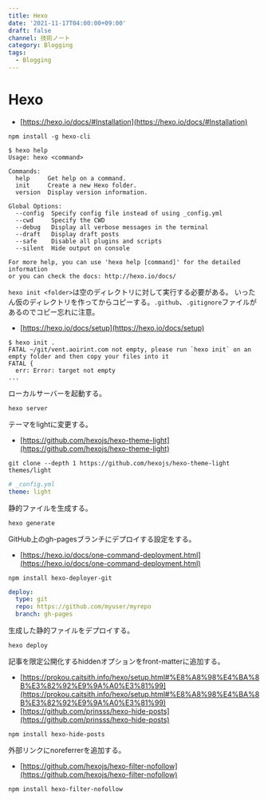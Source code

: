 ```yaml
---
title: Hexo
date: '2021-11-17T04:00:00+09:00'
draft: false
channel: 技術ノート
category: Blogging
tags:
  - Blogging
---
```

# Hexo

- [https://hexo.io/docs/#Installation](https://hexo.io/docs/#Installation)

```shell
npm install -g hexo-cli
```

```shell
$ hexo help
Usage: hexo <command>

Commands:
  help     Get help on a command.
  init     Create a new Hexo folder.
  version  Display version information.

Global Options:
  --config  Specify config file instead of using _config.yml
  --cwd     Specify the CWD
  --debug   Display all verbose messages in the terminal
  --draft   Display draft posts
  --safe    Disable all plugins and scripts
  --silent  Hide output on console

For more help, you can use 'hexo help [command]' for the detailed information
or you can check the docs: http://hexo.io/docs/
```

`hexo init <folder>`は空のディレクトリに対して実行する必要がある。
いったん仮のディレクトリを作ってからコピーする。`.github`、`.gitignore`ファイルがあるのでコピー忘れに注意。

- [https://hexo.io/docs/setup](https://hexo.io/docs/setup)

```shell
$ hexo init .
FATAL ~/git/vent.aoirint.com not empty, please run `hexo init` on an empty folder and then copy your files into it
FATAL {
  err: Error: target not empty
...
```

ローカルサーバーを起動する。

```shell
hexo server
```

テーマをlightに変更する。

- [https://github.com/hexojs/hexo-theme-light](https://github.com/hexojs/hexo-theme-light)

```shell
git clone --depth 1 https://github.com/hexojs/hexo-theme-light themes/light
```

```yaml
# _config.yml
theme: light
```

静的ファイルを生成する。

```shell
hexo generate
```

GitHub上のgh-pagesブランチにデプロイする設定をする。

- [https://hexo.io/docs/one-command-deployment.html](https://hexo.io/docs/one-command-deployment.html)

```shell
npm install hexo-deployer-git
```

```yaml
deploy:
  type: git
  repo: https://github.com/myuser/myrepo
  branch: gh-pages
```

生成した静的ファイルをデプロイする。

```shell
hexo deploy
```


記事を限定公開化するhiddenオプションをfront-matterに追加する。

- [https://prokou.caitsith.info/hexo/setup.html#%E8%A8%98%E4%BA%8B%E3%82%92%E9%9A%A0%E3%81%99](https://prokou.caitsith.info/hexo/setup.html#%E8%A8%98%E4%BA%8B%E3%82%92%E9%9A%A0%E3%81%99)
- [https://github.com/prinsss/hexo-hide-posts](https://github.com/prinsss/hexo-hide-posts)

```shell
npm install hexo-hide-posts
```

外部リンクにnoreferrerを追加する。

- [https://github.com/hexojs/hexo-filter-nofollow](https://github.com/hexojs/hexo-filter-nofollow)

```
npm install hexo-filter-nofollow
```
